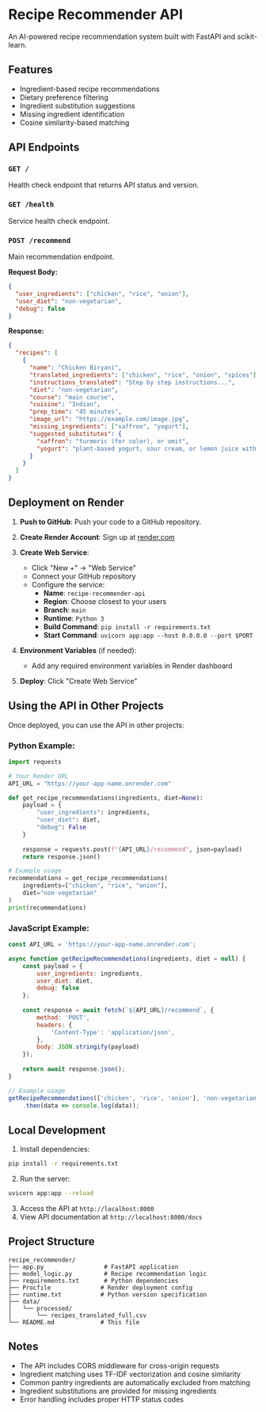 # Recipe Recommender API

An AI-powered recipe recommendation system built with FastAPI and scikit-learn.

## Features

- Ingredient-based recipe recommendations
- Dietary preference filtering
- Ingredient substitution suggestions
- Missing ingredient identification
- Cosine similarity-based matching

## API Endpoints

### `GET /`
Health check endpoint that returns API status and version.

### `GET /health`
Service health check endpoint.

### `POST /recommend`
Main recommendation endpoint.

**Request Body:**
```json
{
  "user_ingredients": ["chicken", "rice", "onion"],
  "user_diet": "non-vegetarian",
  "debug": false
}
```

**Response:**
```json
{
  "recipes": [
    {
      "name": "Chicken Biryani",
      "translated_ingredients": ["chicken", "rice", "onion", "spices"],
      "instructions_translated": "Step by step instructions...",
      "diet": "non-vegetarian",
      "course": "main course",
      "cuisine": "Indian",
      "prep_time": "45 minutes",
      "image_url": "https://example.com/image.jpg",
      "missing_ingredients": ["saffron", "yogurt"],
      "suggested_substitutes": {
        "saffron": "turmeric (for color), or omit",
        "yogurt": "plant-based yogurt, sour cream, or lemon juice with water"
      }
    }
  ]
}
```

## Deployment on Render

1. **Push to GitHub**: Push your code to a GitHub repository.

2. **Create Render Account**: Sign up at [render.com](https://render.com)

3. **Create Web Service**:
   - Click "New +" → "Web Service"
   - Connect your GitHub repository
   - Configure the service:
     - **Name**: `recipe-recommender-api`
     - **Region**: Choose closest to your users
     - **Branch**: `main`
     - **Runtime**: `Python 3`
     - **Build Command**: `pip install -r requirements.txt`
     - **Start Command**: `uvicorn app:app --host 0.0.0.0 --port $PORT`

4. **Environment Variables** (if needed):
   - Add any required environment variables in Render dashboard

5. **Deploy**: Click "Create Web Service"

## Using the API in Other Projects

Once deployed, you can use the API in other projects:

### Python Example:
```python
import requests

# Your Render URL
API_URL = "https://your-app-name.onrender.com"

def get_recipe_recommendations(ingredients, diet=None):
    payload = {
        "user_ingredients": ingredients,
        "user_diet": diet,
        "debug": False
    }
    
    response = requests.post(f"{API_URL}/recommend", json=payload)
    return response.json()

# Example usage
recommendations = get_recipe_recommendations(
    ingredients=["chicken", "rice", "onion"],
    diet="non-vegetarian"
)
print(recommendations)
```

### JavaScript Example:
```javascript
const API_URL = 'https://your-app-name.onrender.com';

async function getRecipeRecommendations(ingredients, diet = null) {
    const payload = {
        user_ingredients: ingredients,
        user_diet: diet,
        debug: false
    };
    
    const response = await fetch(`${API_URL}/recommend`, {
        method: 'POST',
        headers: {
            'Content-Type': 'application/json',
        },
        body: JSON.stringify(payload)
    });
    
    return await response.json();
}

// Example usage
getRecipeRecommendations(['chicken', 'rice', 'onion'], 'non-vegetarian')
    .then(data => console.log(data));
```

## Local Development

1. Install dependencies:
```bash
pip install -r requirements.txt
```

2. Run the server:
```bash
uvicorn app:app --reload
```

3. Access the API at `http://localhost:8000`
4. View API documentation at `http://localhost:8000/docs`

## Project Structure

```
recipe_recommender/
├── app.py                 # FastAPI application
├── model_logic.py         # Recipe recommendation logic
├── requirements.txt       # Python dependencies
├── Procfile              # Render deployment config
├── runtime.txt           # Python version specification
├── data/
│   └── processed/
│       └── recipes_translated_full.csv
└── README.md             # This file
```

## Notes

- The API includes CORS middleware for cross-origin requests
- Ingredient matching uses TF-IDF vectorization and cosine similarity
- Common pantry ingredients are automatically excluded from matching
- Ingredient substitutions are provided for missing ingredients
- Error handling includes proper HTTP status codes